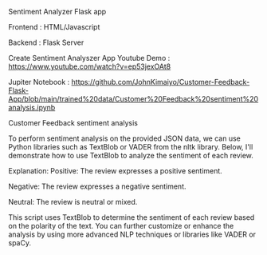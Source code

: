 Sentiment Analyzer Flask app

Frontend : HTML/Javascript

Backend : Flask Server



Create Sentiment Analyszer App  Youtube Demo : https://www.youtube.com/watch?v=ep53jexOAt8

Jupiter Notebook : https://github.com/JohnKimaiyo/Customer-Feedback-Flask-App/blob/main/trained%20data/Customer%20Feedback%20sentiment%20analysis.ipynb


Customer Feedback sentiment analysis


To perform sentiment analysis on the provided JSON data, we can use Python libraries such as TextBlob or VADER from the nltk library. Below, I'll demonstrate how to use TextBlob to analyze the sentiment of each review.


Explanation:
Positive: The review expresses a positive sentiment.

Negative: The review expresses a negative sentiment.

Neutral: The review is neutral or mixed.

This script uses TextBlob to determine the sentiment of each review based on the polarity of the text. You can further customize or enhance the analysis by using more advanced NLP techniques or libraries like VADER or spaCy.
